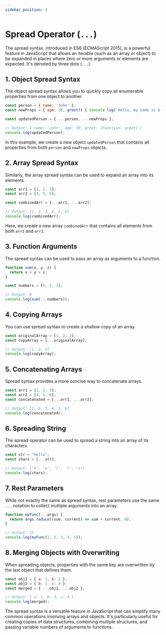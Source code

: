```yaml
---
sidebar_position: 4
---
```


# Spread Operator (`...`)

The spread syntax, introduced in ES6 (ECMAScript 2015), is a powerful feature in JavaScript that allows an iterable (such as an array or object) to be expanded in places where zero or more arguments or elements are expected. It's denoted by three dots (`...`).

## 1. Object Spread Syntax

The object spread syntax allows you to quickly copy all enumerable properties from one object to another.

```javascript
const person = { name: 'John' };
const newProps = { age: 30, greet() { console.log(`Hello, my name is ${this.name}`); } };

const updatedPerson = { ...person, ...newProps };

// Output: { name: 'John', age: 30, greet: [Function: greet] }
console.log(updatedPerson);
```

In this example, we create a new object `updatedPerson` that contains all properties from both `person` and `newProps` objects.

## 2. Array Spread Syntax

Similarly, the array spread syntax can be used to expand an array into its elements.

```javascript
const arr1 = [1, 2, 3];
const arr2 = [4, 5, 6];

const combinedArr = [...arr1, ...arr2];

// Output: [1, 2, 3, 4, 5, 6]
console.log(combinedArr);
```

Here, we create a new array `combinedArr` that contains all elements from both `arr1` and `arr2`.

## 3. Function Arguments

The spread syntax can be used to pass an array as arguments to a function.

```javascript
function sum(x, y, z) {
  return x + y + z;
}

const numbers = [1, 2, 3];

// Output: 6
console.log(sum(...numbers));
```

## 4. Copying Arrays

You can use spread syntax to create a shallow copy of an array.

```javascript
const originalArray = [1, 2, 3];
const copyArray = [...originalArray];

// Output: [1, 2, 3]
console.log(copyArray);
```

## 5. Concatenating Arrays

Spread syntax provides a more concise way to concatenate arrays.

```javascript
const arr1 = [1, 2, 3];
const arr2 = [4, 5, 6];
const concatenated = [...arr1, ...arr2];

// Output: [1, 2, 3, 4, 5, 6]
console.log(concatenated);
```

## 6. Spreading String

The spread operator can be used to spread a string into an array of its characters.

```javascript
const str = "Hello";
const chars = [...str];

// Output: ['H', 'e', 'l', 'l', 'o']
console.log(chars);
```

## 7. Rest Parameters

While not exactly the same as spread syntax, rest parameters use the same `...` notation to collect multiple arguments into an array.

```javascript
function myFunc(...args) {
  return args.reduce((sum, current) => sum + current, 0);
}

// Output: 15
console.log(myFunc(1, 2, 3, 4, 5));
```

## 8. Merging Objects with Overwriting

When spreading objects, properties with the same key are overwritten by the last object that defines them.

```javascript
const obj1 = { a: 1, b: 2 };
const obj2 = { b: 3, c: 4 };
const merged = { ...obj1, ...obj2 };

// Output: { a: 1, b: 3, c: 4 }
console.log(merged);
```

The spread syntax is a versatile feature in JavaScript that can simplify many common operations involving arrays and objects. It's particularly useful for creating copies of data structures, combining multiple structures, and passing variable numbers of arguments to functions.
